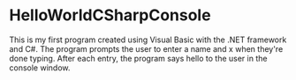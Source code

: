 HelloWorldCSharpConsole
=======================
This is my first program created using Visual Basic with the .NET framework and C#.
The program prompts the user to enter a name and x when they're done typing.
After each entry, the program says hello to the user in the console window.
